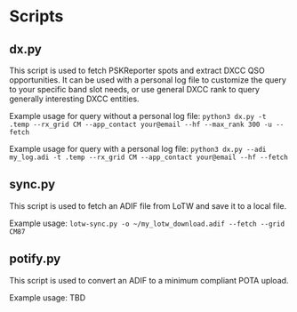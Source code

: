 # Scripts

## dx.py

This script is used to fetch PSKReporter spots and extract DXCC QSO opportunities. It can be used with a personal log file
to customize the query to your specific band slot needs, or use general DXCC rank to query generally interesting DXCC entities.

Example usage for query without a personal log file:
```python3 dx.py -t .temp --rx_grid CM --app_contact your@email --hf --max_rank 300 -u --fetch```

Example usage for query with a personal log file:
```python3 dx.py --adi my_log.adi -t .temp --rx_grid CM --app_contact your@email --hf --fetch```

## sync.py

This script is used to fetch an ADIF file from LoTW and save it to a local file.

Example usage: ```lotw-sync.py -o ~/my_lotw_download.adif --fetch --grid CM87```

## potify.py

This script is used to convert an ADIF to a minimum compliant POTA upload.

Example usage: TBD